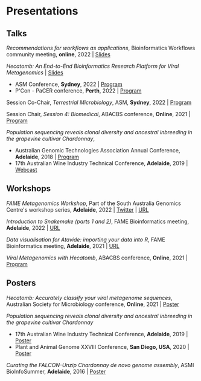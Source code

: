 # Presentations

## Talks

_Recommendations for workflows as applications_, Bioinformatics Workflows community meeting, __online__, 2022 |
[Slides](https://cloudstor.aarnet.edu.au/plus/s/Ix8OeruvZbPS9Gx)

_Hecatomb: An End-to-End Bioinformatics Research Platform for Viral Metagenomics_ |
[Slides](https://cloudstor.aarnet.edu.au/plus/s/AfMYay7EQMEbAjF)
- ASM Conference, __Sydney__, 2022 | 
  [Program](/docs/Program_ASM2022.pdf)
- P'Con - PaCER conference, __Perth__, 2022 |
  [Program](/docs/PCon22_Agenda.pdf)

Session Co-Chair, _Terrestrial Microbiology_, ASM, __Sydney__, 2022 |
[Program](/docs/Program_ASM2022.pdf)

Session Chair, _Session 4: Biomedical_, ABACBS conference, __Online__, 2021 | 
[Program](/docs/Program_ABACBS2021.pdf)

_Population sequencing reveals clonal diversity and ancestral inbreeding in the grapevine cultivar
Chardonnay_,
- Australian Genomic Technologies Association Annual Conference, __Adelaide__, 2018 | 
  [Program](/docs/AGTA-2018-Draft-Program-V5.pdf)
- 17th Australian Wine Industry Technical Conference, __Adelaide__, 2019 | 
  [Webcast](https://bit.ly/2ytanb6)
    
## Workshops

_FAME Metagenomics Workshop_, Part of the South Australia Genomics Centre's workshop series, __Adelaide__, 2022 |
  [Twitter](https://twitter.com/SA_genomics/status/1539053100316913664) | 
  [URL](https://bioinf.cc/workshop2022)

_Introduction to Snakemake (parts 1 and 2)_, FAME Bioinformatics meeting, __Adelaide__, 2022 | 
  [URL](https://fame.flinders.edu.au/blog/2022/05/10/snakemake-intro)

_Data visualisation for Atavide: importing your data into R_, FAME Bioinformatics meeting, __Adelaide__, 2021 |
  [URL](https://fame.flinders.edu.au/blog/2021/09/24/atavide-import)

_Viral Metagenomics with Hecatomb_, ABACBS conference, __Online__, 2021 | 
  [Program](/docs/Program_ABACBS2021.pdf)

## Posters

_Hecatomb: Accurately classify your viral metagenome sequences_, 
Australian Society for Microbiology conference, __Online__, 2021 | 
  [Poster](/docs/Hecatomb_ASM2021.png)
  
_Population sequencing reveals clonal diversity and ancestral inbreeding in the grapevine cultivar Chardonnay_ 
- 17th Australian Wine Industry Technical Conference, __Adelaide__, 2019 | 
  [Poster](/docs/30-Chardonnay-genome.pdf)
- Plant and Animal Genome XXVIII Conference, __San Diego, USA__, 2020 |
  [Poster](/docs/30-Chardonnay-genome.pdf)
  
_Curating the FALCON-Unzip Chardonnay de novo genome assembly_, ASMI BioInfoSummer, __Adelaide__, 2016 | 
  [Poster](/docs/Roach-Bioinfosummer-2016.pdf)
